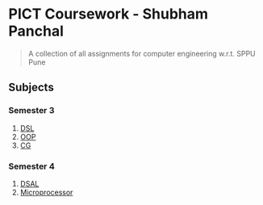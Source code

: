 # PICT Coursework - Shubham Panchal
> A collection of all assignments for computer engineering w.r.t. SPPU Pune

## Subjects

### Semester 3
1. [DSL](https://github.com/shubham0204/PICT_Coursework/tree/dsl)
2. [OOP](https://github.com/shubham0204/PICT_Coursework/tree/oop)
3. [CG](https://github.com/shubham0204/PICT_Coursework/tree/cg)

### Semester 4
1. [DSAL](https://github.com/shubham0204/PICT_Coursework/tree/dsal)
2. [Microprocessor]()
